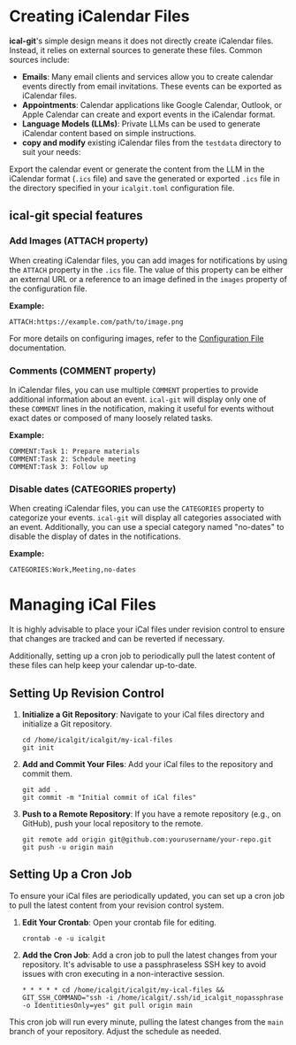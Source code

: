 # Creating iCalendar Files

**ical-git**'s simple design means it does not directly create iCalendar files. Instead, it relies on external sources to generate these files. Common sources include:

- **Emails**: Many email clients and services allow you to create calendar events directly from email invitations. These events can be exported as iCalendar files.
- **Appointments**: Calendar applications like Google Calendar, Outlook, or Apple Calendar can create and export events in the iCalendar format.
- **Language Models (LLMs)**: Private LLMs can be used to generate iCalendar content based on simple instructions. 
- **copy and modify** existing iCalendar files from the `testdata` directory to suit your needs:

Export the calendar event or generate the content from the LLM in the iCalendar
format (`.ics` file) and save the generated or exported `.ics` file in the
directory specified in your `icalgit.toml` configuration file.

## ical-git special features 

### Add Images (ATTACH property)

When creating iCalendar files, you can add images for notifications by using
the `ATTACH` property in the `.ics` file. The value of this property can be
either an external URL or a reference to an image defined in the `images`
property of the configuration file.

**Example:**
```ics
ATTACH:https://example.com/path/to/image.png
```

For more details on configuring images, refer to the [Configuration File](config.md#images) documentation.

### Comments (COMMENT property)

In iCalendar files, you can use multiple `COMMENT` properties to provide additional information about an event. `ical-git` will display only one of these `COMMENT` lines in the notification, making it useful for events without exact dates or composed of many loosely related tasks.

**Example:**
```ics
COMMENT:Task 1: Prepare materials
COMMENT:Task 2: Schedule meeting
COMMENT:Task 3: Follow up
```

### Disable dates (CATEGORIES property)

When creating iCalendar files, you can use the `CATEGORIES` property to categorize your events. `ical-git` will display all categories associated with an event. Additionally, you can use a special category named "no-dates" to disable the display of dates in the notifications.

**Example:**
```ics
CATEGORIES:Work,Meeting,no-dates
```

# Managing iCal Files

It is highly advisable to place your iCal files under revision control to
ensure that changes are tracked and can be reverted if necessary.

Additionally, setting up a cron job to periodically pull the latest content of
these files can help keep your calendar up-to-date.

## Setting Up Revision Control

1. **Initialize a Git Repository**: Navigate to your iCal files directory and initialize a Git repository.

    ```console
    cd /home/icalgit/icalgit/my-ical-files
    git init
    ```

2. **Add and Commit Your Files**: Add your iCal files to the repository and commit them.

    ```console
    git add .
    git commit -m "Initial commit of iCal files"
    ```

3. **Push to a Remote Repository**: If you have a remote repository (e.g., on GitHub), push your local repository to the remote.

    ```console
    git remote add origin git@github.com:yourusername/your-repo.git
    git push -u origin main
    ```

## Setting Up a Cron Job

To ensure your iCal files are periodically updated, you can set up a cron job to pull the latest content from your revision control system.

1. **Edit Your Crontab**: Open your crontab file for editing.

    ```console
    crontab -e -u icalgit
    ```

2. **Add the Cron Job**: Add a cron job to pull the latest changes from your repository. It's advisable to use a passphraseless SSH key to avoid issues with cron executing in a non-interactive session.

    ```cron
    * * * * * cd /home/icalgit/icalgit/my-ical-files && GIT_SSH_COMMAND="ssh -i /home/icalgit/.ssh/id_icalgit_nopassphrase -o IdentitiesOnly=yes" git pull origin main
    ```

This cron job will run every minute, pulling the latest changes from the `main` branch of your repository. Adjust the schedule as needed.
